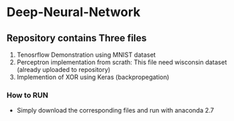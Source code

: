 # Deep-Neural-Network

## Repository contains Three files
1. Tenosrflow Demonstration using MNIST dataset
2. Perceptron implementation from scrath:
 This file need wisconsin dataset (already uploaded to repository)
3. Implemention of XOR using Keras (backpropegation) 

### How to RUN
* Simply download the corresponding files and run with anaconda 2.7
